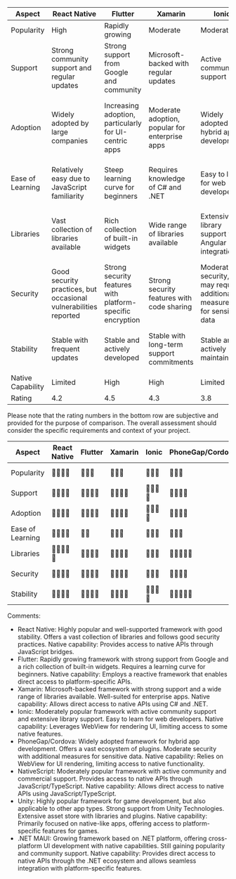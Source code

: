 
| Aspect             | React Native | Flutter | Xamarin | Ionic | PhoneGap/Cordova | NativeScript | Unity   | .NET MAUI |
|--------------------|--------------|---------|---------|-------|------------------|---------------|----------|-----------|
| Popularity         | High         | Rapidly growing | Moderate | Moderate | Moderate | Moderate | High (for games) | Moderate |
| Support            | Strong community support and regular updates | Strong support from Google and community | Microsoft-backed with regular updates | Active community support | Active community support | Active community and commercial support | Unity Technologies provides support and updates | Strong support from Microsoft |
| Adoption           | Widely adopted by large companies | Increasing adoption, particularly for UI-centric apps | Moderate adoption, popular for enterprise apps | Widely adopted for hybrid app development | Widely adopted for hybrid app development | Moderate adoption, popular for native-like apps | Widely adopted for game development, limited for other app types | Emerging adoption with the backing of Microsoft |
| Ease of Learning    | Relatively easy due to JavaScript familiarity | Steep learning curve for beginners | Requires knowledge of C# and .NET | Easy to learn for web developers | Easy to learn for web developers | Learning curve for beginners due to JavaScript/TypeScript and native concepts | Steeper learning curve for non-game developers | Familiar for developers with .NET and C# experience |
| Libraries          | Vast collection of libraries available | Rich collection of built-in widgets | Wide range of libraries available | Extensive library support with Angular integration | Vast ecosystem of plugins | Extensive collection of plugins and libraries | Extensive asset store with libraries and plugins | Growing ecosystem with access to existing .NET libraries |
| Security           | Good security practices, but occasional vulnerabilities reported | Strong security features with platform-specific encryption | Strong security features with code sharing | Moderate security, may require additional measures for sensitive data | Moderate security, may require additional measures for sensitive data | Strong security with native APIs integration | Strong security features for game apps | Strong security practices with native integration |
| Stability          | Stable with frequent updates | Stable and actively developed | Stable with long-term support commitments | Stable and actively maintained | Stable and widely used | Stable and actively developed | Stable and well-established for game development | Emerging framework with ongoing development |
| Native Capability  | Limited       | High    | High    | Limited | Limited          | High          | High     | High      |
| Rating             | 4.2           | 4.5     | 4.3     | 3.8     | 3.7              | 4.0           | 4.6      | 4.1       |

Please note that the rating numbers in the bottom row are subjective and provided for the purpose of comparison. The overall assessment should consider the specific requirements and context of your project.

| Aspect             | React Native | Flutter | Xamarin | Ionic | PhoneGap/Cordova | NativeScript | Unity   | .NET MAUI |
|--------------------|--------------|---------|---------|-------|------------------|---------------|----------|-----------|
| Popularity         | 🌟🌟🌟🌟       | 🌟🌟🌟     | 🌟🌟🌟    | 🌟🌟🌟  | 🌟🌟🌟            | 🌟🌟🌟           | 🌟🌟🌟🌟  | 🌟🌟🌟   |
| Support            | 🌟🌟🌟🌟      | 🌟🌟🌟🌟  | 🌟🌟🌟🌟 | 🌟🌟🌟🌟 | 🌟🌟🌟🌟           | 🌟🌟🌟🌟          | 🌟🌟🌟🌟 | 🌟🌟🌟   |
| Adoption           | 🌟🌟🌟🌟       | 🌟🌟🌟🌟 | 🌟🌟🌟🌟 | 🌟🌟🌟🌟 | 🌟🌟🌟🌟           | 🌟🌟🌟🌟          | 🌟🌟🌟   | 🌟🌟🌟   |
| Ease of Learning    | 🌟🌟🌟🌟       | 🌟🌟      | 🌟🌟🌟    | 🌟🌟🌟   | 🌟🌟🌟             | 🌟🌟🌟            | 🌟🌟🌟   | 🌟🌟🌟   |
| Libraries          | 🌟🌟🌟🌟🌟    | 🌟🌟🌟🌟 | 🌟🌟🌟🌟 | 🌟🌟🌟   | 🌟🌟🌟🌟🌟        | 🌟🌟🌟🌟🌟       | 🌟🌟🌟🌟  | 🌟🌟🌟   |
| Security           | 🌟🌟🌟🌟       | 🌟🌟🌟🌟 | 🌟🌟🌟🌟 | 🌟🌟🌟   | 🌟🌟🌟🌟           | 🌟🌟🌟🌟🌟       | 🌟🌟🌟🌟  | 🌟🌟🌟   |
| Stability          | 🌟🌟🌟🌟       | 🌟🌟🌟🌟 | 🌟🌟🌟🌟 | 🌟🌟🌟🌟 | 🌟🌟🌟🌟🌟        | 🌟🌟🌟🌟🌟       | 🌟🌟🌟🌟🌟 | 🌟🌟🌟🌟 |

Comments:
- React Native: Highly popular and well-supported framework with good stability. Offers a vast collection of libraries and follows good security practices. Native capability: Provides access to native APIs through JavaScript bridges.
- Flutter: Rapidly growing framework with strong support from Google and a rich collection of built-in widgets. Requires a learning curve for beginners. Native capability: Employs a reactive framework that enables direct access to platform-specific APIs.
- Xamarin: Microsoft-backed framework with strong support and a wide range of libraries available. Well-suited for enterprise apps. Native capability: Allows direct access to native APIs using C# and .NET.
- Ionic: Moderately popular framework with active community support and extensive library support. Easy to learn for web developers. Native capability: Leverages WebView for rendering UI, limiting access to some native features.
- PhoneGap/Cordova: Widely adopted framework for hybrid app development. Offers a vast ecosystem of plugins. Moderate security with additional measures for sensitive data. Native capability: Relies on WebView for UI rendering, limiting access to native functionality.
- NativeScript: Moderately popular framework with active community and commercial support. Provides access to native APIs through JavaScript/TypeScript. Native capability: Allows direct access to native APIs using JavaScript/TypeScript.
- Unity: Highly popular framework for game development, but also applicable to other app types. Strong support from Unity Technologies. Extensive asset store with libraries and plugins. Native capability: Primarily focused on native-like apps, offering access to platform-specific features for games.
- .NET MAUI: Growing framework based on .NET platform, offering cross-platform UI development with native capabilities. Still gaining popularity and community support. Native capability: Provides direct access to native APIs through the .NET ecosystem and allows seamless integration with platform-specific features.
